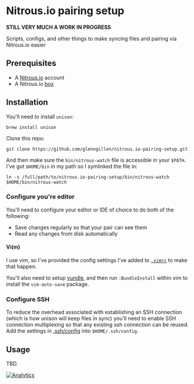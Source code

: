 # Nitrous.io pairing setup

**STILL VERY MUCH A WORK IN PROGRESS**

Scripts, configs, and other things to make syncing files and pairing via Nitrous.io easier

## Prerequisites

* A [Nitrous.io](http://nitrous.io/) account
* A Nitrous.io [box](https://www.nitrous.io/app#/boxes)

## Installation

You'll need to install `unison`:

```term
brew install unison
```

Clone this repo:

```term
git clone https://github.com/glenngillen/nitrous.io-pairing-setup.git
```

And then make sure the `bin/nitrous-watch` file is accessible in your `$PATH`. I've got `$HOME/bin` in my path so I symlinked the file in:

```term
ln -s /full/path/to/nitrous.io-pairing-setup/bin/nitrous-watch $HOME/bin/nitrous-watch
```

### Configure you're editor

You'll need to configure your editor or IDE of choice to do both of the following:

* Save changes regularly so that your pair can see them
* Read any changes from disk automatically

#### Vi(m)

I use vim, so I've provided the config settings I've added to [`.vimrc`](https://github.com/glenngillen/nitrous.io-pairing-setup/blob/master/.vimrc) to make that happen.

You'll also need to setup [vundle](https://github.com/gmarik/vundle), and then run `:BundleInstall` within vim to install the `vim-auto-save` package.

### Configure SSH

To reduce the overhead associated with establishing an SSH connection (which is how unison will keep files in sync) you'll need to enable SSH connection multiplexing so that any existing ssh connection can be reused. Add the settings in [.ssh/config](https://github.com/glenngillen/nitrous.io-pairing-setup/blob/master/.ssh/config) into `$HOME/.ssh/config`.

## Usage

TBD.

[![Analytics](https://ga-beacon.appspot.com/UA-46840117-1/nitrous.io-pairing-setup/readme?pixel)](https://github.com/igrigorik/ga-beacon)
